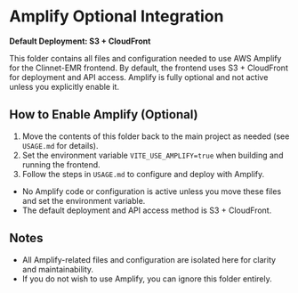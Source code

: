 # Amplify Optional Integration

**Default Deployment: S3 + CloudFront**

This folder contains all files and configuration needed to use AWS Amplify for the Clinnet-EMR frontend. By default, the frontend uses S3 + CloudFront for deployment and API access. Amplify is fully optional and not active unless you explicitly enable it.

## How to Enable Amplify (Optional)

1. Move the contents of this folder back to the main project as needed (see `USAGE.md` for details).
2. Set the environment variable `VITE_USE_AMPLIFY=true` when building and running the frontend.
3. Follow the steps in `USAGE.md` to configure and deploy with Amplify.

- No Amplify code or configuration is active unless you move these files and set the environment variable.
- The default deployment and API access method is S3 + CloudFront.

## Notes

- All Amplify-related files and configuration are isolated here for clarity and maintainability.
- If you do not wish to use Amplify, you can ignore this folder entirely.
